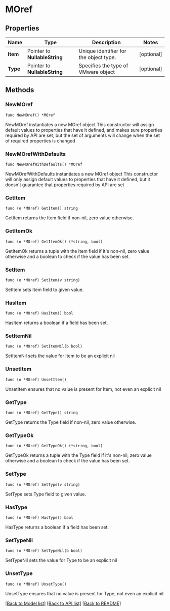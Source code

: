 # MOref

## Properties

Name | Type | Description | Notes
------------ | ------------- | ------------- | -------------
**Item** | Pointer to **NullableString** | Unique identifier for the object type. | [optional] 
**Type** | Pointer to **NullableString** | Specifies the type of VMware object | [optional] 

## Methods

### NewMOref

`func NewMOref() *MOref`

NewMOref instantiates a new MOref object
This constructor will assign default values to properties that have it defined,
and makes sure properties required by API are set, but the set of arguments
will change when the set of required properties is changed

### NewMOrefWithDefaults

`func NewMOrefWithDefaults() *MOref`

NewMOrefWithDefaults instantiates a new MOref object
This constructor will only assign default values to properties that have it defined,
but it doesn't guarantee that properties required by API are set

### GetItem

`func (o *MOref) GetItem() string`

GetItem returns the Item field if non-nil, zero value otherwise.

### GetItemOk

`func (o *MOref) GetItemOk() (*string, bool)`

GetItemOk returns a tuple with the Item field if it's non-nil, zero value otherwise
and a boolean to check if the value has been set.

### SetItem

`func (o *MOref) SetItem(v string)`

SetItem sets Item field to given value.

### HasItem

`func (o *MOref) HasItem() bool`

HasItem returns a boolean if a field has been set.

### SetItemNil

`func (o *MOref) SetItemNil(b bool)`

 SetItemNil sets the value for Item to be an explicit nil

### UnsetItem
`func (o *MOref) UnsetItem()`

UnsetItem ensures that no value is present for Item, not even an explicit nil
### GetType

`func (o *MOref) GetType() string`

GetType returns the Type field if non-nil, zero value otherwise.

### GetTypeOk

`func (o *MOref) GetTypeOk() (*string, bool)`

GetTypeOk returns a tuple with the Type field if it's non-nil, zero value otherwise
and a boolean to check if the value has been set.

### SetType

`func (o *MOref) SetType(v string)`

SetType sets Type field to given value.

### HasType

`func (o *MOref) HasType() bool`

HasType returns a boolean if a field has been set.

### SetTypeNil

`func (o *MOref) SetTypeNil(b bool)`

 SetTypeNil sets the value for Type to be an explicit nil

### UnsetType
`func (o *MOref) UnsetType()`

UnsetType ensures that no value is present for Type, not even an explicit nil

[[Back to Model list]](../README.md#documentation-for-models) [[Back to API list]](../README.md#documentation-for-api-endpoints) [[Back to README]](../README.md)


